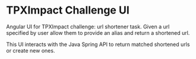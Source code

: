 # TPXImpact Challenge UI
Angular UI for TPXImpact challenge: url shortener task.
Given a url specified by user allow them to provide an alias and return a shortened url. 

This UI interacts with the Java Spring API to return matched shortened urls or create new ones.